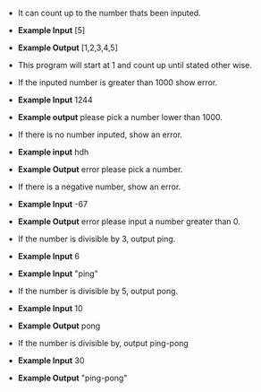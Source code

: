 * It can count up to the number thats been inputed.
* **Example Input** [5]
* **Example Output** [1,2,3,4,5]

* This program will start at 1 and count up until stated other wise.

* If the inputed number is greater than 1000 show error.
* **Example Input** 1244
* **Example output** please pick a number lower than 1000.

* If there is no number inputed, show an error.
* **Example input** hdh
* **Example Output** error please pick a number.

* If there is a negative number, show an error.
* **Example Input** -67
* **Example Output** error please input a number greater than 0.

* If the number is divisible by 3, output ping.
* **Example Input** 6
* **Example Input** "ping"

* If the number is divisible by 5, output pong.
* **Example Input** 10
* **Example Output** pong

* If the number is divisible by, output ping-pong
 * **Example Input** 30
 * **Example Output** "ping-pong"
